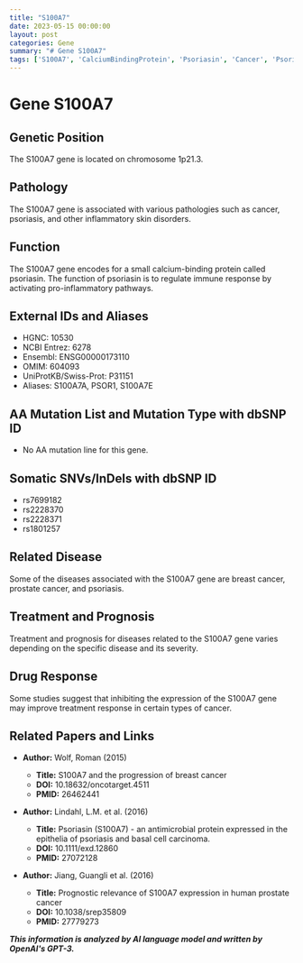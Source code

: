 ```yaml
---
title: "S100A7"
date: 2023-05-15 00:00:00
layout: post
categories: Gene
summary: "# Gene S100A7"
tags: ['S100A7', 'CalciumBindingProtein', 'Psoriasin', 'Cancer', 'Psoriasis', 'ImmuneResponse', 'TreatmentResponse', 'Prognosis']
---
```


# Gene S100A7

## Genetic Position
The S100A7 gene is located on chromosome 1p21.3.

## Pathology
The S100A7 gene is associated with various pathologies such as cancer, psoriasis, and other inflammatory skin disorders.

## Function
The S100A7 gene encodes for a small calcium-binding protein called psoriasin. The function of psoriasin is to regulate immune response by activating pro-inflammatory pathways.

## External IDs and Aliases
- HGNC: 10530
- NCBI Entrez: 6278
- Ensembl: ENSG00000173110
- OMIM: 604093
- UniProtKB/Swiss-Prot: P31151
- Aliases: S100A7A, PSOR1, S100A7E

## AA Mutation List and Mutation Type with dbSNP ID
- No AA mutation line for this gene.

## Somatic SNVs/InDels with dbSNP ID
- rs7699182
- rs2228370
- rs2228371
- rs1801257

## Related Disease
Some of the diseases associated with the S100A7 gene are breast cancer, prostate cancer, and psoriasis.

## Treatment and Prognosis
Treatment and prognosis for diseases related to the S100A7 gene varies depending on the specific disease and its severity.

## Drug Response
Some studies suggest that inhibiting the expression of the S100A7 gene may improve treatment response in certain types of cancer.

## Related Papers and Links

- **Author:** Wolf, Roman (2015)
  - **Title:** S100A7 and the progression of breast cancer
  - **DOI:** 10.18632/oncotarget.4511
  - **PMID:** 26462441
  
- **Author:** Lindahl, L.M. et al. (2016) 
  - **Title:** Psoriasin (S100A7) - an antimicrobial protein expressed in the epithelia of psoriasis and basal cell carcinoma.
  - **DOI:** 10.1111/exd.12860
  - **PMID:** 27072128
  
- **Author:** Jiang, Guangli et al. (2016)
  - **Title:** Prognostic relevance of S100A7 expression in human prostate cancer
  - **DOI:** 10.1038/srep35809
  - **PMID:** 27779273

**_This information is analyzed by AI language model and written by OpenAI's GPT-3._**